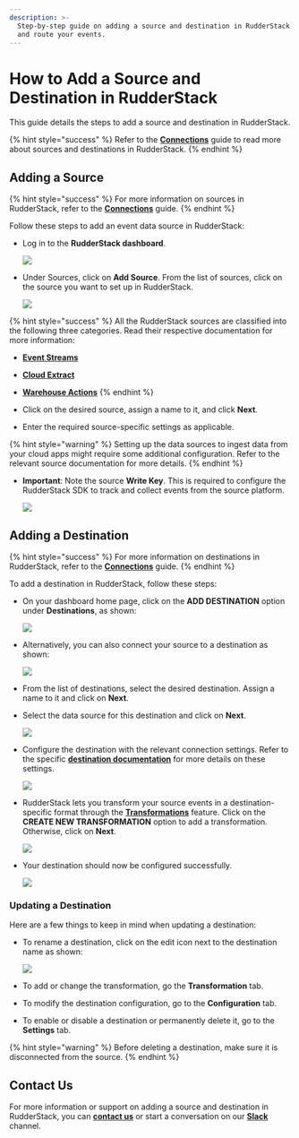 ```yaml
---
description: >-
  Step-by-step guide on adding a source and destination in RudderStack to track
  and route your events.
---
```


# How to Add a Source and Destination in RudderStack

This guide details the steps to add a source and destination in RudderStack.

{% hint style="success" %}
Refer to the [**Connections**](./) guide to read more about sources and destinations in RudderStack.
{% endhint %}

## Adding a Source

{% hint style="success" %}
For more information on sources in RudderStack, refer to the [**Connections**](./) guide.
{% endhint %}

Follow these steps to add an event data source in RudderStack:

* Log in to the **RudderStack dashboard**.

  ![](../.gitbook/assets/1%20%2827%29%20%283%29%20%283%29%20%283%29%20%283%29%20%283%29%20%283%29%20%283%29%20%283%29%20%281%29.png)

* Under Sources, click on **Add Source**. From the list of sources, click on the source you want to set up in RudderStack.

  ![](../.gitbook/assets/2%20%2825%29%20%281%29%20%281%29.png)

{% hint style="success" %}
All the RudderStack sources are classified into the following three categories. Read their respective documentation for more information:

* [**Event Streams**](../stream-sources/)
* [**Cloud Extract**](../cloud-extract-sources/)
* [**Warehouse Actions**](../warehouse-actions/)
{% endhint %}

* Click on the desired source, assign a name to it, and click **Next**. 
* Enter the required source-specific settings as applicable.

{% hint style="warning" %}
Setting up the data sources to ingest data from your cloud apps might require some additional configuration. Refer to the relevant source documentation for more details.
{% endhint %}

* **Important**: Note the source **Write Key**. This is required to configure the RudderStack SDK to track and collect events from the source platform.

  ![](../.gitbook/assets/latest.png)

## Adding a Destination

{% hint style="success" %}
For more information on destinations in RudderStack, refer to the [**Connections**](./) guide.
{% endhint %}

To add a destination in RudderStack, follow these steps:

* On your dashboard home page, click on the **ADD DESTINATION** option under **Destinations**, as shown:

  ![](../.gitbook/assets/1%20%2827%29%20%283%29%20%283%29%20%283%29%20%283%29%20%283%29%20%283%29%20%283%29%20%283%29%20%281%29%20%281%29.png)

* Alternatively, you can also connect your source to a destination as shown:

  ![](../.gitbook/assets/latest-1.png)

* From the list of destinations, select the desired destination. Assign a name to it and click on **Next**. 
* Select the data source for this destination and click on **Next**.

  ![](../.gitbook/assets/screen-shot-2021-05-19-at-4.54.30-pm.png)

* Configure the destination with the relevant connection settings. Refer to the specific [**destination documentation**](../destinations/) for more details on these settings.

  ![](../.gitbook/assets/ga1%20%281%29.png)



* RudderStack lets you transform your source events in a destination-specific format through the [**Transformations**](../transformations/) feature. Click on the **CREATE NEW TRANSFORMATION** option to add a transformation. Otherwise, click on **Next**.

  ![](../.gitbook/assets/screen-shot-2021-05-19-at-5.01.56-pm.png)

* Your destination should now be configured successfully.

  ![](../.gitbook/assets/latest23.png)

### Updating a Destination

Here are a few things to keep in mind when updating a destination:

* To rename a destination, click on the edit icon next to the destination name as shown:

  ![](../.gitbook/assets/screen-shot-2021-08-25-at-11.18.08-am.png)

* To add or change the transformation, go the **Transformation** tab.
* To modify the destination configuration, go to the **Configuration** tab.
* To enable or disable a destination or permanently delete it, go to the **Settings** tab.

{% hint style="warning" %}
Before deleting a destination, make sure it is disconnected from the source.
{% endhint %}

## Contact Us

For more information or support on adding a source and destination in RudderStack, you can [**contact us**](mailto:%20docs@rudderstack.com) or start a conversation on our [**Slack**](https://resources.rudderstack.com/join-rudderstack-slack) channel.

